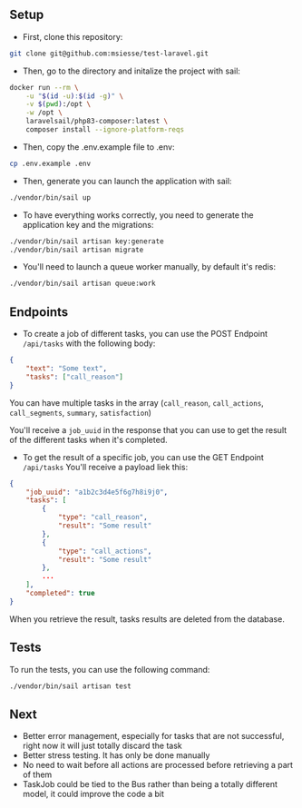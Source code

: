 ## Setup

- First, clone this repository:
```bash
git clone git@github.com:msiesse/test-laravel.git
```

- Then, go to the directory and initalize the project with sail:
```bash
docker run --rm \
    -u "$(id -u):$(id -g)" \
    -v $(pwd):/opt \
    -w /opt \
    laravelsail/php83-composer:latest \
    composer install --ignore-platform-reqs
```

- Then, copy the .env.example file to .env:
```bash
cp .env.example .env
```

- Then, generate you can launch the application with sail:
```bash
./vendor/bin/sail up
```

- To have everything works correctly, you need to generate the application key and the migrations:
```bash
./vendor/bin/sail artisan key:generate
./vendor/bin/sail artisan migrate
```

- You'll need to launch a queue worker manually, by default it's redis:
```bash
./vendor/bin/sail artisan queue:work
```

## Endpoints

- To create a job of different tasks, you can use the POST Endpoint `/api/tasks` with the following body:
```json
{
    "text": "Some text",
    "tasks": ["call_reason"]
}
```
You can have multiple tasks in the array (`call_reason`, `call_actions`, `call_segments`, `summary`, `satisfaction`)

You'll receive a `job_uuid` in the response that you can use to get the result of the different tasks when it's completed.

- To get the result of a specific job, you can use the GET Endpoint `/api/tasks`
You'll receive a payload liek this:
```json
{
    "job_uuid": "a1b2c3d4e5f6g7h8i9j0",
    "tasks": [
        {
            "type": "call_reason",
            "result": "Some result"
        },
        {
            "type": "call_actions",
            "result": "Some result"
        }, 
        ...
    ],
    "completed": true
}
```
When you retrieve the result, tasks results are deleted from the database.

## Tests
To run the tests, you can use the following command:

```bash
./vendor/bin/sail artisan test
```

## Next
- Better error management, especially for tasks that are not successful, right now it will just totally discard the task
- Better stress testing. It has only be done manually
- No need to wait before all actions are processed before retrieving a part of them
- TaskJob could be tied to the Bus rather than being a totally different model, it could improve the code a bit


